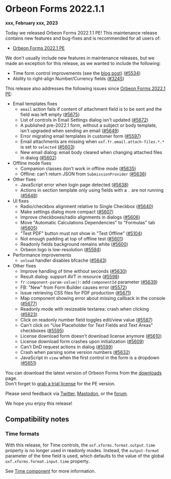 # Orbeon Forms 2022.1.1

__xxx, February xxx, 2023__

Today we released Orbeon Forms 2022.1.1 PE! This maintenance release contains new features and bug-fixes and is recommended for all users of:

- [Orbeon Forms 2022.1 PE](orbeon-forms-2022.1.md)

We don't usually include new features in maintenance releases, but we made an exception for this release, as we wanted to include the following:

- Time form control improvements (see the [blog post](https://blog.orbeon.com/2023/01/time-form-control-improvements.html)) ([\#5534](https://github.com/orbeon/orbeon-forms/issues/5534))
- Ability to right-align Number/Currency fields ([\#3245](https://github.com/orbeon/orbeon-forms/issues/3245))

This release also addresses the following issues since [Orbeon Forms 2022.1 PE](orbeon-forms-2022.1.md):

- Email templates fixes
    - `email` action fails if content of attachment field is to be sent and the field was left empty ([\#5675](https://github.com/orbeon/orbeon-forms/issues/5675))
    - List of controls in Email Settings dialog isn't updated ([\#5672](https://github.com/orbeon/orbeon-forms/issues/5672))
    - A published pre-2022.1 form, without a subject or body template, isn't upgraded when sending an email ([\#5649](https://github.com/orbeon/orbeon-forms/issues/5649))
    - Error migrating email templates in customer form ([\#5597](https://github.com/orbeon/orbeon-forms/issues/5597))
    - Email attachments are missing when `oxf.fr.email.attach-files.*.*` is set to `selected` ([\#5603](https://github.com/orbeon/orbeon-forms/issues/5603))
    - New email dialog: email body cleared when changing attached files in dialog ([\#5602](https://github.com/orbeon/orbeon-forms/issues/5602))
- Offline mode fixes
    - Companion classes don't work in offline mode ([\#5635](https://github.com/orbeon/orbeon-forms/issues/5635))
    - Offline: can't return JSON from `SubmissionProvider` ([\#5636](https://github.com/orbeon/orbeon-forms/issues/5636))
- Other fixes
    - JavaScript error when login page detected ([\#5638](https://github.com/orbeon/orbeon-forms/issues/5638))
    - Actions in section template only using fields with a `.` are not running ([\#5648](https://github.com/orbeon/orbeon-forms/issues/5648))
- UI fixes
    - Radio/checkbox alignment relative to Single Checkbox ([\#5640](https://github.com/orbeon/orbeon-forms/issues/5640))
    - Make settings dialog more compact ([\#5607](https://github.com/orbeon/orbeon-forms/issues/5607))
    - Improve checkboxes/radio alignments in dialogs ([\#5606](https://github.com/orbeon/orbeon-forms/issues/5606))
    - Move "Automatic Calculations Dependencies" to "Formulas" tab ([\#5605](https://github.com/orbeon/orbeon-forms/issues/5605))
    - "Test PDF" button must not show in "Test Offline" ([\#5104](https://github.com/orbeon/orbeon-forms/issues/5104))
    - Not enough padding at top of offline test ([\#5601](https://github.com/orbeon/orbeon-forms/issues/5601))
    - Readonly fields background remains white ([\#5600](https://github.com/orbeon/orbeon-forms/issues/5600))
    - Orbeon logo is low-resolution ([\#5594](https://github.com/orbeon/orbeon-forms/issues/5594))
- Performance improvements
    - `unload` handler disables bfcache ([\#5643](https://github.com/orbeon/orbeon-forms/issues/5643)) 
- Other fixes
    - Improve handling of time without seconds ([\#5630](https://github.com/orbeon/orbeon-forms/issues/5630)) 
    - Result dialog: support AVT in resource ([\#5598](https://github.com/orbeon/orbeon-forms/issues/5598)) 
    - `fr:component-param-value()`: add `componentId` parameter ([\#5639](https://github.com/orbeon/orbeon-forms/issues/5639))
    - FB: "New" from Form Builder causes error ([\#5572](https://github.com/orbeon/orbeon-forms/issues/5572))
    - Issue retrieving CSS files for PDF production ([\#5671](https://github.com/orbeon/orbeon-forms/issues/5671))
    - Map component showing error about missing callback in the console ([\#5677](https://github.com/orbeon/orbeon-forms/issues/5677))
    - Readonly mode with resizeable textarea: crash when clicking ([\#5623](https://github.com/orbeon/orbeon-forms/issues/5623))
    - Click on readonly number field toggles edit/view value ([\#5587](https://github.com/orbeon/orbeon-forms/issues/5587))
    - Can't click on "Use Placeholder for Text Fields and Text Areas" checkboxes ([\#5595](https://github.com/orbeon/orbeon-forms/issues/5595))
    - License download form doesn't download license anymore ([\#5610](https://github.com/orbeon/orbeon-forms/issues/5610))
    - License download form crashes upon initialization ([\#5609](https://github.com/orbeon/orbeon-forms/issues/5609))
    - Can't DnD request actions in dialog ([\#5599](https://github.com/orbeon/orbeon-forms/issues/5599))
    - Crash when parsing some version numbers ([\#5632](https://github.com/orbeon/orbeon-forms/issues/5632))
    - JavaScript in `view` when the first control in the form is a dropdown ([\#5651](https://github.com/orbeon/orbeon-forms/issues/5651))

You can download the latest version of Orbeon Forms from the [downloads](https://www.orbeon.com/download) page.  
Don't forget to [grab a trial license](https://prod.orbeon.com/prod/fr/orbeon/register/new) for the PE version.

Please send feedback via [Twitter](https://twitter.com/orbeon), [Mastodon](https://mastodon.social/@orbeon), or the [forum](https://www.orbeon.com/community).

We hope you enjoy this release!

## Compatibility notes

### Time formats

With this release, for Time controls, the `oxf.xforms.format.output.time` property is no longer used in readonly modes. Instead, the `output-format` parameter of the time field is used, which defaults to the value of the global `oxf.xforms.format.input.time` property.

See [Time component](/form-runner/component/time.md) for more information.